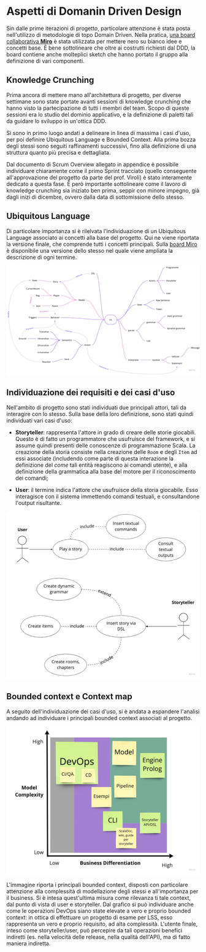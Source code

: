 # Aspetti di Domanin Driven Design

<!-- Descrizione approfondita della sessione di knowledge chrunching
iniziale, screen da miro, focus sul glossario, use cases, altro,
accenno al fatto che poi ciò è stato utilizzato e si è evoluto in
parte con l'avanzare del progetto

NB: oltre a descrivere l'output, sarebbe bene focalizzarsi e descrivere
bene il processo che ha portato a definirli.
-->

Sin dalle prime iterazioni di progetto, particolare attenzione è stata posta
nell'utilizzo di metodologie di topo Domain Driven. Nella pratica,
[una board collaborativa **Miro**](https://miro.com/app/board/o9J_lfd9ZK0=/) è
stata utilizzata per mettere nero su bianco idee e concetti base. È bene
sottolineare che oltre ai costrutti richiesti dal DDD, la board contiene anche
molteplici sketch che hanno portato il gruppo alla definizione di vari
componenti.

## Knowledge Crunching

Prima ancora di mettere mano all'architettura di progetto, per diverse settimane
sono state portate avanti sessioni di knowledge crunching che hanno visto la
partecipazione di tutti i membri del team. Scopo di queste sessioni era lo
studio del dominio applicativo, e la definizione di paletti tali da guidare lo
sviluppo in un'ottica DDD.

Si sono in primo luogo andati a delineare in linea di massima i casi d'uso, per
poi definire Ubiquitous Language e Bounded Context. Alla prima bozza degli
stessi sono seguiti raffinamenti successivi, fino alla definizione di una
struttura quanto più precisa e dettagliata.

Dal documento di Scrum Overview allegato in appendice è possibile individuare
chiaramente come il primo Sprint tracciato (quello conseguente all'approvazione
del progetto da parte del prof. Viroli) è stato interamente dedicato a questa
fase. È però importante sottolineare come il lavoro di knowledge crunching sia
iniziato ben prima, seppir con minore impegno, già dagli inizi di dicembre,
ovvero dalla data di sottomissione dello stesso.

## Ubiquitous Language

Di particolare importanza si è rilelvata l'individuazione di un Ubiquitous
Language associato ai concetti alla base del progetto. Qui ne viene riportata la
versione finale, che comprende tutti i concetti principali. Sulla
[board Miro](https://miro.com/app/board/o9J_lfd9ZK0=/) è disponibile una
versione dello stesso nel quale viene ampliata la descrizione di ogni termine.

![Ubiquitous Language del progetto.](./images/ul.jpg)

## Individuazione dei requisiti e dei casi d'uso

Nell'ambito di progetto sono stati individuati due principali attori, tali da
interagire con lo stesso. Sulla base della loro definizione, sono stati quindi
individuati vari casi d'uso:

- **Storyteller**: rappresenta l'attore in grado di creare delle storie
  giocabili. Questo è di fatto un programmatore che usufruisce del framework, e
  si assume quindi presenti delle conoscenze di programmazione Scala. La
  creazione della storia consiste nella creazione delle `Room` e degli `Item` ad
  essi associate (includendo come parte di questa interazione la definizione del
  _come_ tali entità reagiscono ai comandi utente), e alla definizione della
  grammatica alla base del motore per il riconoscimento dei comandi;

- **User**: il termine indica l'attore che usufruisce della storia giocabile.
  Esso interagisce con il sistema immettendo comandi testuali, e consultandone
  l'output risultante.

![Diagramma dei casi d'uso del progetto.](./images/use-case.jpg)

## Bounded context e Context map

A seguito dell'individuazione dei casi d'uso, si è andata a espandere l'analisi
andando ad individuare i principali bounded context associati al progetto.

![Context map di progetto.](./images/context-map.jpg)

L'immagine riporta i principali bounded context, disposti con particolare
attenzione alla complessità di modellazione degli stessi e all'importanza per il
business. Si è intesa quest'ultima misura come rilevanza ti tale context, dal
punto di vista di user e storyteller. Dal grafico si può individuare anche come
le operazioni DevOps siano state elevate a vero e proprio bounded context: in
ottica di effettuare un progetto di esame per LSS, esso rappresenta un vero e
proprio requisito, ad alta complessità. L'utente finale, inteso come
storyteller/user, può percepire da tali operazioni benefici indiretti (es. nella
velocità delle release, nella qualità dell'API), ma di fatto maniera indiretta.

<!-- todo individuazione della mappa dei context estesa -->
